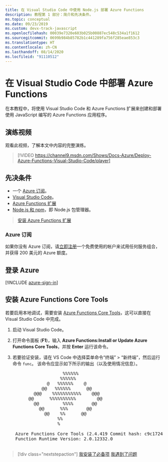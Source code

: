 ```yaml
---
title: 在 Visual Studio Code 中使用 Node.js 部署 Azure Functions
description: 教程第 1 部分：简介和先决条件。
ms.topic: conceptual
ms.date: 09/23/2019
ms.custom: devx-track-javascript
ms.openlocfilehash: 00039e7320e603b025b00887ec548c534a1f1612
ms.sourcegitcommit: 0699b984b85782b1c441289fa756f285eae853c3
ms.translationtype: HT
ms.contentlocale: zh-CN
ms.lasthandoff: 08/14/2020
ms.locfileid: "91110512"
---
```

# <a name="deploy-azure-functions-from-visual-studio-code"></a>在 Visual Studio Code 中部署 Azure Functions

在本教程中，将使用 Visual Studio Code 和 Azure Functions 扩展来创建和部署使用 JavaScript 编写的 Azure Functions 应用程序。

## <a name="walkthrough-video"></a>演练视频

观看此视频，了解本文中内容的完整演练。

> [!VIDEO https://channel9.msdn.com/Shows/Docs-Azure/Deploy-Azure-Functions-Visual-Studio-Code/player]

## <a name="prerequisites"></a>先决条件

- 一个 [Azure 订阅](#azure-subscription)。
- [Visual Studio Code](https://code.visualstudio.com/)。
- [Azure Functions 扩展](https://marketplace.visualstudio.com/items?itemName=ms-azuretools.vscode-azurefunctions)
- [Node.js 和 npm](https://nodejs.org/en/download)，即 Node.js 包管理器。

> <a class="tutorial-install-extension-btn" href="https://marketplace.visualstudio.com/items?itemName=ms-azuretools.vscode-azurefunctions">安装 Azure Functions 扩展</a>

### <a name="azure-subscription"></a>Azure 订阅

如果你没有 Azure 订阅，请[立即注册](https://azure.microsoft.com/free/?utm_source=campaign&utm_campaign=vscode-tutorial-functions-extension&mktingSource=vscode-tutorial-functions-extension)一个免费使用的帐户来试用任何服务组合，并获得 200 美元的 Azure 额度。

## <a name="sign-in-to-azure"></a>登录 Azure

[!INCLUDE [azure-sign-in](includes/azure-sign-in.md)]

## <a name="install-the-azure-functions-core-tools"></a>安装 Azure Functions Core Tools

若要启用本地调试，需要安装 [Azure Functions Core Tools](https://github.com/Azure/azure-functions-core-tools)，这可以直接在 Visual Studio Code 中完成。

1. 启动 Visual Studio Code。

1. 打开命令面板  (**F1**)，输入 **Azure Functions:Install or Update Azure Functions Core Tools**，并按 **Enter** 运行该命令。

1. 若要验证安装，请在 VS Code 中选择菜单命令“终端”   >   “新终端”，然后运行命令 `func`。 该命令应显示如下所示的输出（以及使用情况信息）。

    <pre>
                      %%%%%%
                     %%%%%%
                @   %%%%%%    @
              @@   %%%%%%      @@
           @@@    %%%%%%%%%%%    @@@
         @@      %%%%%%%%%%        @@
           @@         %%%%       @@
             @@      %%%       @@
               @@    %%      @@
                    %%
                    %

    Azure Functions Core Tools (2.4.419 Commit hash: c9c1724d002bd90b2e6b41393915ea3a26bcf0ce)
    Function Runtime Version: 2.0.12332.0
    </pre>

> [!div class="nextstepaction"]
> [我安装了必备项](tutorial-vscode-serverless-node-02.md) [我遇到了问题](https://www.research.net/r/PWZWZ52?tutorial=node-deployment-azurefunctions&step=getting-started)
